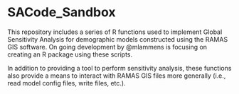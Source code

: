 SACode_Sandbox
==============

This repository includes a series of R functions used to implement Global Sensitivity Analysis for 
demographic models constructed using the RAMAS GIS software. On going development by @mlammens is
focusing on creating an R package using these scripts.

In addition to providing a tool to perform sensitivity analysis, these functions also provide a means
to interact with RAMAS GIS files more generally (i.e., read model config files, write files, etc.).
